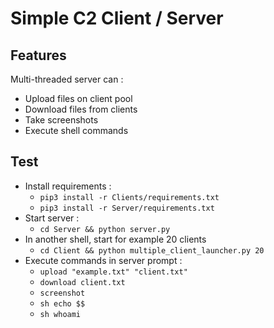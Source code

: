 # Simple C2 Client / Server

## Features

Multi-threaded server can :
- Upload files on client pool
- Download files from clients
- Take screenshots
- Execute shell commands

## Test

- Install requirements :
  - `pip3 install -r Clients/requirements.txt`
  - `pip3 install -r Server/requirements.txt`
- Start server : 
  - `cd Server && python server.py`
- In another shell, start for example 20 clients
  - `cd Client && python multiple_client_launcher.py 20`
- Execute commands in server prompt :
  - `upload "example.txt" "client.txt"`
  - `download client.txt`
  - `screenshot`
  - `sh echo $$`
  - `sh whoami`

